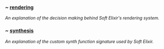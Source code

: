 <nav class="vertical">
  <div>
    <h3>~ <a href="dev-rendering">rendering</a></h3>
    <p>
      <i>An explanation of the decision making behind Soft Elixir's rendering system.</i>
    </p>
  </div>
  <div>
    <h3>~ <a href="dev-synthesis">synthesis</a></h3>
    <i>An explanation of the custom synth function signature used by Soft Elixir.</i>
  </div>
</nav>